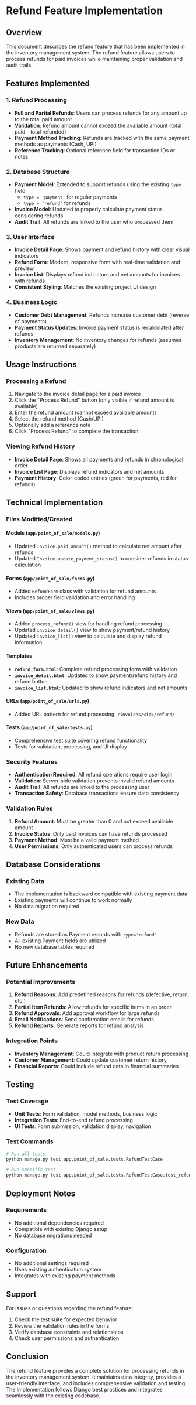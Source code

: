 # Refund Feature Implementation

## Overview
This document describes the refund feature that has been implemented in the inventory management system. The refund feature allows users to process refunds for paid invoices while maintaining proper validation and audit trails.

## Features Implemented

### 1. Refund Processing
- **Full and Partial Refunds**: Users can process refunds for any amount up to the total paid amount
- **Validation**: Refund amount cannot exceed the available amount (total paid - total refunded)
- **Payment Method Tracking**: Refunds are tracked with the same payment methods as payments (Cash, UPI)
- **Reference Tracking**: Optional reference field for transaction IDs or notes

### 2. Database Structure
- **Payment Model**: Extended to support refunds using the existing `type` field
  - `type = 'payment'` for regular payments
  - `type = 'refund'` for refunds
- **Invoice Model**: Updated to properly calculate payment status considering refunds
- **Audit Trail**: All refunds are linked to the user who processed them

### 3. User Interface
- **Invoice Detail Page**: Shows payment and refund history with clear visual indicators
- **Refund Form**: Modern, responsive form with real-time validation and preview
- **Invoice List**: Displays refund indicators and net amounts for invoices with refunds
- **Consistent Styling**: Matches the existing project UI design

### 4. Business Logic
- **Customer Debt Management**: Refunds increase customer debt (reverse of payments)
- **Payment Status Updates**: Invoice payment status is recalculated after refunds
- **Inventory Management**: No inventory changes for refunds (assumes products are returned separately)

## Usage Instructions

### Processing a Refund
1. Navigate to the invoice detail page for a paid invoice
2. Click the "Process Refund" button (only visible if refund amount is available)
3. Enter the refund amount (cannot exceed available amount)
4. Select the refund method (Cash/UPI)
5. Optionally add a reference note
6. Click "Process Refund" to complete the transaction

### Viewing Refund History
- **Invoice Detail Page**: Shows all payments and refunds in chronological order
- **Invoice List Page**: Displays refund indicators and net amounts
- **Payment History**: Color-coded entries (green for payments, red for refunds)

## Technical Implementation

### Files Modified/Created

#### Models (`app/point_of_sale/models.py`)
- Updated `Invoice.paid_amount()` method to calculate net amount after refunds
- Updated `Invoice.update_payment_status()` to consider refunds in status calculation

#### Forms (`app/point_of_sale/forms.py`)
- Added `RefundForm` class with validation for refund amounts
- Includes proper field validation and error handling

#### Views (`app/point_of_sale/views.py`)
- Added `process_refund()` view for handling refund processing
- Updated `invoice_detail()` view to show payment/refund history
- Updated `invoice_list()` view to calculate and display refund information

#### Templates
- **`refund_form.html`**: Complete refund processing form with validation
- **`invoice_detail.html`**: Updated to show payment/refund history and refund button
- **`invoice_list.html`**: Updated to show refund indicators and net amounts

#### URLs (`app/point_of_sale/urls.py`)
- Added URL pattern for refund processing: `/invoices/<id>/refund/`

#### Tests (`app/point_of_sale/tests.py`)
- Comprehensive test suite covering refund functionality
- Tests for validation, processing, and UI display

### Security Features
- **Authentication Required**: All refund operations require user login
- **Validation**: Server-side validation prevents invalid refund amounts
- **Audit Trail**: All refunds are linked to the processing user
- **Transaction Safety**: Database transactions ensure data consistency

### Validation Rules
1. **Refund Amount**: Must be greater than 0 and not exceed available amount
2. **Invoice Status**: Only paid invoices can have refunds processed
3. **Payment Method**: Must be a valid payment method
4. **User Permissions**: Only authenticated users can process refunds

## Database Considerations

### Existing Data
- The implementation is backward compatible with existing payment data
- Existing payments will continue to work normally
- No data migration required

### New Data
- Refunds are stored as Payment records with `type='refund'`
- All existing Payment fields are utilized
- No new database tables required

## Future Enhancements

### Potential Improvements
1. **Refund Reasons**: Add predefined reasons for refunds (defective, return, etc.)
2. **Partial Item Refunds**: Allow refunds for specific items in an order
3. **Refund Approvals**: Add approval workflow for large refunds
4. **Email Notifications**: Send confirmation emails for refunds
5. **Refund Reports**: Generate reports for refund analysis

### Integration Points
- **Inventory Management**: Could integrate with product return processing
- **Customer Management**: Could update customer return history
- **Financial Reports**: Could include refund data in financial summaries

## Testing

### Test Coverage
- **Unit Tests**: Form validation, model methods, business logic
- **Integration Tests**: End-to-end refund processing
- **UI Tests**: Form submission, validation display, navigation

### Test Commands
```bash
# Run all tests
python manage.py test app.point_of_sale.tests.RefundTestCase

# Run specific test
python manage.py test app.point_of_sale.tests.RefundTestCase.test_refund_processing
```

## Deployment Notes

### Requirements
- No additional dependencies required
- Compatible with existing Django setup
- No database migrations needed

### Configuration
- No additional settings required
- Uses existing authentication system
- Integrates with existing payment methods

## Support

For issues or questions regarding the refund feature:
1. Check the test suite for expected behavior
2. Review the validation rules in the forms
3. Verify database constraints and relationships
4. Check user permissions and authentication

## Conclusion

The refund feature provides a complete solution for processing refunds in the inventory management system. It maintains data integrity, provides a user-friendly interface, and includes comprehensive validation and testing. The implementation follows Django best practices and integrates seamlessly with the existing codebase. 